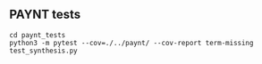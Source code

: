 PAYNT tests
----------------

```shell
cd paynt_tests
python3 -m pytest --cov=./../paynt/ --cov-report term-missing test_synthesis.py
```
